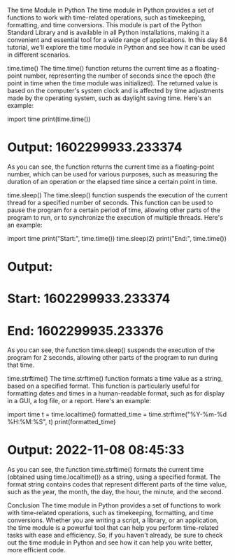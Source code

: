 The time Module in Python
The time module in Python provides a set of functions to work with time-related operations, such as timekeeping, formatting, and time conversions. This module is part of the Python Standard Library and is available in all Python installations, making it a convenient and essential tool for a wide range of applications. In this day 84 tutorial, we'll explore the time module in Python and see how it can be used in different scenarios.

time.time()
The time.time() function returns the current time as a floating-point number, representing the number of seconds since the epoch (the point in time when the time module was initialized). The returned value is based on the computer's system clock and is affected by time adjustments made by the operating system, such as daylight saving time. Here's an example:

import time
print(time.time())
# Output: 1602299933.233374
As you can see, the function returns the current time as a floating-point number, which can be used for various purposes, such as measuring the duration of an operation or the elapsed time since a certain point in time.

time.sleep()
The time.sleep() function suspends the execution of the current thread for a specified number of seconds. This function can be used to pause the program for a certain period of time, allowing other parts of the program to run, or to synchronize the execution of multiple threads. Here's an example:

import time
print("Start:", time.time())
time.sleep(2)
print("End:", time.time())
# Output:
# Start: 1602299933.233374
# End: 1602299935.233376
As you can see, the function time.sleep() suspends the execution of the program for 2 seconds, allowing other parts of the program to run during that time.

time.strftime()
The time.strftime() function formats a time value as a string, based on a specified format. This function is particularly useful for formatting dates and times in a human-readable format, such as for display in a GUI, a log file, or a report. Here's an example:

import time
t = time.localtime()
formatted_time = time.strftime("%Y-%m-%d %H:%M:%S", t)
print(formatted_time)
# Output: 2022-11-08 08:45:33
As you can see, the function time.strftime() formats the current time (obtained using time.localtime()) as a string, using a specified format. The format string contains codes that represent different parts of the time value, such as the year, the month, the day, the hour, the minute, and the second.

Conclusion
The time module in Python provides a set of functions to work with time-related operations, such as timekeeping, formatting, and time conversions. Whether you are writing a script, a library, or an application, the time module is a powerful tool that can help you perform time-related tasks with ease and efficiency. So, if you haven't already, be sure to check out the time module in Python and see how it can help you write better, more efficient code.